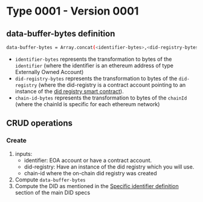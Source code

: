 # Type 0001 - Version 0001

## data-buffer-bytes definition

```sh
data-buffer-bytes = Array.concat(<identifier-bytes>,<did-registry-bytes>,<chain-id-bytes>)
```

- `identifier-bytes` represents the transformation to bytes of the `identifier` (where the identifier is an ethereum address of type Externally Owned Account)
- `did-registry-bytes` represents the transformation to bytes of the `did-registry` (where the did-registry is a contract account pointing to an instance of the [did registry smart contract](./contracts/identity/didRegistry/DIDRegistryRecoverable.sol)).
- `chain-id-bytes` represents the transformation to bytes of the `chainId` (where the chainId is specific for each ethereum network)

## CRUD operations

### Create

1. inputs:
   - identifier: EOA account or have a contract account.
   - did-registry: Have an instance of the did registry which you will use.
   - chain-id where the on-chain did registry was created
2. Compute `data-buffer-bytes`
3. Compute the DID as mentioned in the [Specific identifier definition](../DidSpecs.md) section of the main DID specs
